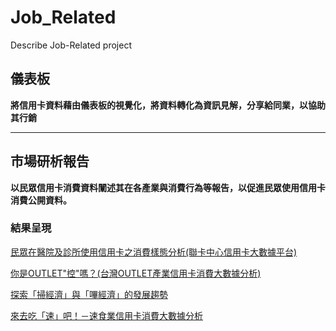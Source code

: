 # Job_Related
Describe Job-Related project 
## 儀表板
**將信用卡資料藉由儀表板的視覺化，將資料轉化為資訊見解，分享給同業，以協助其行銷**


---

## 市場研析報告
**以民眾信用卡消費資料闡述其在各產業與消費行為等報告，以促進民眾使用信用卡消費公開資料。**
### 結果呈現 

[民眾在醫院及診所使用信用卡之消費樣態分析(聯卡中心信用卡大數據平台)](https://www.nccc.com.tw/wps/wcm/connect/zh/home/openinformation/CaseAnalysisIntroduce/CNT_05_998_20221221140335)

[你是OUTLET"控"嗎？(台灣OUTLET產業信用卡消費大數據分析)](https://www.nccc.com.tw/wps/wcm/connect/zh/home/openinformation/CaseAnalysisIntroduce/CNT_05_998_20220627095334)

[探索「掃經濟」與「嗶經濟」的發展趨勢](https://www.nccc.com.tw/wps/wcm/connect/zh/home/openinformation/CaseAnalysisIntroduce/CNT_05_998_20211201133516)

[來去吃「速」吧！－速食業信用卡消費大數據分析](https://www.nccc.com.tw/wps/wcm/connect/zh/home/openinformation/CaseAnalysisIntroduce/CNT_05_998_20210413113239)
